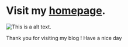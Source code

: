 # Visit my [homepage](https://wellsonhuang.github.io/wellson.github.io/).

![This is a alt text.](https://gifimage.net/wp-content/uploads/2017/11/gif-tierno-11.gif)

Thank you for visiting my blog ! Have a nice day 
